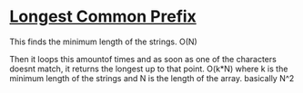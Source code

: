 # [Longest Common Prefix](https://leetcode.com/problems/longest-common-prefix/)

This finds the minimum length of the strings. O(N)

Then it loops this amountof times and as soon as one of the characters doesnt match, it returns the longest up to that point.
O(k*N) where k is the minimum length of the strings and N is the length of the array.
basically N^2